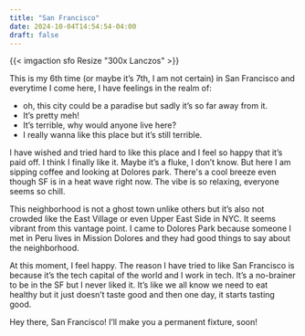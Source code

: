 ```yaml
---
title: "San Francisco"
date: 2024-10-04T14:54:54-04:00
draft: false
---
```


{{< imgaction sfo Resize "300x Lanczos" >}}

This is my 6th time (or maybe it’s 7th, I am not certain) in San Francisco and everytime I come here, I have feelings in the realm of:
* oh, this city could be a paradise but sadly it’s so far away from it.
* It’s pretty meh!
* It’s terrible, why would anyone live here?
* I really wanna like this place but it’s still terrible.

I have wished and tried hard to like this place and I feel so happy that it’s paid off. I think I finally like it. Maybe it’s a fluke, I don’t know. But here I am sipping coffee and looking at Dolores park. There's a cool breeze even though SF is in a heat wave right now. The vibe is so relaxing, everyone seems so chill. 

This neighborhood is not a ghost town unlike others but it’s also not crowded like the East Village or even Upper East Side in NYC. It seems vibrant from this vantage point. I came to Dolores Park because someone I met in Peru lives in Mission Dolores and they had good things to say about the neighborhood. 

At this moment, I feel happy. The reason I have tried to like San Francisco is because it’s the tech capital of the world and I work in tech. It’s a no-brainer to be in the SF but I never liked it. It’s like we all know we need to eat healthy but it just doesn’t taste good and then one day, it starts tasting good. 

Hey there, San Francisco! I’ll make you a permanent fixture, soon!
